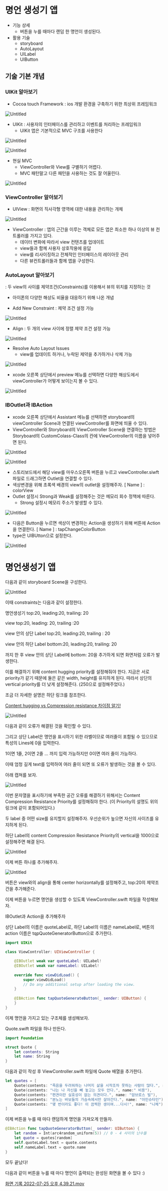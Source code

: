 # 명언 생성기 앱

- 기능 상세
    - 버튼을 누를 때마다 랜덤 한 명언이 생성된다.
- 활용 기술
    - storyboard
    - AutoLayout
    - UILabel
    - UIButton

## 기술 기본 개념

### UIKit 알아보기

- Cocoa touch Framework : ios 개발 환경을 구축하기 위한 최상위 프레임워크

![Untitled](%E1%84%86%E1%85%A7%E1%86%BC%E1%84%8B%E1%85%A5%E1%86%AB%20%E1%84%89%E1%85%A2%E1%86%BC%E1%84%89%E1%85%A5%E1%86%BC%E1%84%80%E1%85%B5%20%E1%84%8B%E1%85%A2%E1%86%B8%2007a34206e37749b88982f8c68d09b5ec/Untitled.png)

- UIKit : 사용자의 인터페이스를 관리하고 이벤트를 처리하는 프레임워크
    - UIKit 앱은 기본적으로 MVC 구조를 사용한다

![Untitled](%E1%84%86%E1%85%A7%E1%86%BC%E1%84%8B%E1%85%A5%E1%86%AB%20%E1%84%89%E1%85%A2%E1%86%BC%E1%84%89%E1%85%A5%E1%86%BC%E1%84%80%E1%85%B5%20%E1%84%8B%E1%85%A2%E1%86%B8%2007a34206e37749b88982f8c68d09b5ec/Untitled%201.png)

![Untitled](%E1%84%86%E1%85%A7%E1%86%BC%E1%84%8B%E1%85%A5%E1%86%AB%20%E1%84%89%E1%85%A2%E1%86%BC%E1%84%89%E1%85%A5%E1%86%BC%E1%84%80%E1%85%B5%20%E1%84%8B%E1%85%A2%E1%86%B8%2007a34206e37749b88982f8c68d09b5ec/Untitled%202.png)

- 현실 MVC
    - ViewController와 View를 구별하기 어렵다.
    - MVC 패턴말고 다른 패턴을 사용하는 것도 잘 어울린다.

![Untitled](%E1%84%86%E1%85%A7%E1%86%BC%E1%84%8B%E1%85%A5%E1%86%AB%20%E1%84%89%E1%85%A2%E1%86%BC%E1%84%89%E1%85%A5%E1%86%BC%E1%84%80%E1%85%B5%20%E1%84%8B%E1%85%A2%E1%86%B8%2007a34206e37749b88982f8c68d09b5ec/Untitled%203.png)

### ViewController 알아보기

- UIView : 화면의 직사각형 영역에 대한 내용을 관리하는 개체

![Untitled](%E1%84%86%E1%85%A7%E1%86%BC%E1%84%8B%E1%85%A5%E1%86%AB%20%E1%84%89%E1%85%A2%E1%86%BC%E1%84%89%E1%85%A5%E1%86%BC%E1%84%80%E1%85%B5%20%E1%84%8B%E1%85%A2%E1%86%B8%2007a34206e37749b88982f8c68d09b5ec/Untitled%204.png)

- ViewController : 앱의 근간을 이루는 객체로 모든 앱은 최소한 하나 이상의 뷰 컨트롤러를 가지고 있다.
    - 데이터 변화에 따라서 view 컨텐츠를 업데이트
    - view들과 함께 사용자 상호작용에 응답
    - view를 리사이징하고 전체적인 인터페이스의 레이아웃 관리
    - 다른 뷰컨트롤러들과 함께 앱을 구성한다.

### AutoLayout 알아보기

: 두 view의 사이를 제약조건(Constraints)를 이용해서 뷰의 위치를 지정하는 것

- 아이폰의 다양한 해상도 비율을 대응하기 위해 나온 개념

- Add New Constraint : 제약 조건 설정 가능

![Untitled](%E1%84%86%E1%85%A7%E1%86%BC%E1%84%8B%E1%85%A5%E1%86%AB%20%E1%84%89%E1%85%A2%E1%86%BC%E1%84%89%E1%85%A5%E1%86%BC%E1%84%80%E1%85%B5%20%E1%84%8B%E1%85%A2%E1%86%B8%2007a34206e37749b88982f8c68d09b5ec/Untitled%205.png)

- Align : 두 개의 view 사이에 정렬 제약 조건 설정 가능

![Untitled](%E1%84%86%E1%85%A7%E1%86%BC%E1%84%8B%E1%85%A5%E1%86%AB%20%E1%84%89%E1%85%A2%E1%86%BC%E1%84%89%E1%85%A5%E1%86%BC%E1%84%80%E1%85%B5%20%E1%84%8B%E1%85%A2%E1%86%B8%2007a34206e37749b88982f8c68d09b5ec/Untitled%206.png)

- Resolve Auto Layout Issues
    - view를 업데이트 하거나, 누락된 제약을 추가하거나 삭제 가능

![Untitled](%E1%84%86%E1%85%A7%E1%86%BC%E1%84%8B%E1%85%A5%E1%86%AB%20%E1%84%89%E1%85%A2%E1%86%BC%E1%84%89%E1%85%A5%E1%86%BC%E1%84%80%E1%85%B5%20%E1%84%8B%E1%85%A2%E1%86%B8%2007a34206e37749b88982f8c68d09b5ec/Untitled%207.png)

- xcode 오른쪽 상단에서 preview 메뉴를 선택하면 다양한 해상도에서 viewController가 어떻게 보이는지 볼 수 있다.

![Untitled](%E1%84%86%E1%85%A7%E1%86%BC%E1%84%8B%E1%85%A5%E1%86%AB%20%E1%84%89%E1%85%A2%E1%86%BC%E1%84%89%E1%85%A5%E1%86%BC%E1%84%80%E1%85%B5%20%E1%84%8B%E1%85%A2%E1%86%B8%2007a34206e37749b88982f8c68d09b5ec/Untitled%208.png)

### IBOutlet과 IBAction

- xcode 오른쪽 상단에서 Assistant 메뉴를 선택하면 storyboard의 viewController Scene과 연결된 viewController를 화면에 띄울 수 있다.
- ViewController와 Storyboard의 ViewController Scene을 연결하는 방법은 Storyboard의 CustomColass-Class의 칸에 ViewController의 이름을 넣어주면 된다.

![Untitled](%E1%84%86%E1%85%A7%E1%86%BC%E1%84%8B%E1%85%A5%E1%86%AB%20%E1%84%89%E1%85%A2%E1%86%BC%E1%84%89%E1%85%A5%E1%86%BC%E1%84%80%E1%85%B5%20%E1%84%8B%E1%85%A2%E1%86%B8%2007a34206e37749b88982f8c68d09b5ec/Untitled%209.png)

![Untitled](%E1%84%86%E1%85%A7%E1%86%BC%E1%84%8B%E1%85%A5%E1%86%AB%20%E1%84%89%E1%85%A2%E1%86%BC%E1%84%89%E1%85%A5%E1%86%BC%E1%84%80%E1%85%B5%20%E1%84%8B%E1%85%A2%E1%86%B8%2007a34206e37749b88982f8c68d09b5ec/Untitled%2010.png)

- 스토리보드에서 해당 view를 마우스오른쪽 버튼을 누르고 viewController.siwft 파일로 드래그하면 Outlet을 연결할 수 있다.
- 색상변경을 위해 초록색 배경의 view의 outlet을 설정해주자. [ Name ] : colorView
- Outlet 설정시 Strong과 Weak를 설정해주는 것은 메모리 회수 정책에 따른다.
    - Strong 설정시 메모리 주소가 발생할 수 있다.

![Untitled](%E1%84%86%E1%85%A7%E1%86%BC%E1%84%8B%E1%85%A5%E1%86%AB%20%E1%84%89%E1%85%A2%E1%86%BC%E1%84%89%E1%85%A5%E1%86%BC%E1%84%80%E1%85%B5%20%E1%84%8B%E1%85%A2%E1%86%B8%2007a34206e37749b88982f8c68d09b5ec/Untitled%2011.png)

- 다음은 Button을 누르면 색상이 변경하는 Action을 생성하기 위해 버튼에 Action을 연결한다. [ Name ] : tapChangeColorButton
- type은 UIBUtton으로 설정한다.

![Untitled](%E1%84%86%E1%85%A7%E1%86%BC%E1%84%8B%E1%85%A5%E1%86%AB%20%E1%84%89%E1%85%A2%E1%86%BC%E1%84%89%E1%85%A5%E1%86%BC%E1%84%80%E1%85%B5%20%E1%84%8B%E1%85%A2%E1%86%B8%2007a34206e37749b88982f8c68d09b5ec/Untitled%2012.png)

 

# 명언생성기 앱

다음과 같이 storyboard Scene을 구성한다.

![Untitled](%E1%84%86%E1%85%A7%E1%86%BC%E1%84%8B%E1%85%A5%E1%86%AB%20%E1%84%89%E1%85%A2%E1%86%BC%E1%84%89%E1%85%A5%E1%86%BC%E1%84%80%E1%85%B5%20%E1%84%8B%E1%85%A2%E1%86%B8%2007a34206e37749b88982f8c68d09b5ec/Untitled%2013.png)

이때 constraints는 다음과 같이 설정한다.

명언생성기  top:20, leading:20, trailing: 20

view top:20, leading: 20, trailing :20

view 안의 상단 Label top:20, leading:20, trailing : 20

view 안의 하단 Label bottom:20, leading:20, trailing: 20

까지 한 후 view 안의 상단 Label에 bottom: 20을 추가하게 되면 화면처럼 오류가 발생한다.

이를 해결하기 위해 content hugging priority를 설정해줘야 한다. 지금은 서로 priority가 같기 때문에 둘은 같은 width, height를 유지하게 된다. 따라서 상단의 vertical priority를 더 낮게 설정해준다. (250으로 설정해주었다.)

조금 더 자세한 설명은 하단 링크를 참조한다.

[Content hugging vs Compression resistance 차이점 알기!](https://ontheswift.tistory.com/21)

 

![Untitled](%E1%84%86%E1%85%A7%E1%86%BC%E1%84%8B%E1%85%A5%E1%86%AB%20%E1%84%89%E1%85%A2%E1%86%BC%E1%84%89%E1%85%A5%E1%86%BC%E1%84%80%E1%85%B5%20%E1%84%8B%E1%85%A2%E1%86%B8%2007a34206e37749b88982f8c68d09b5ec/Untitled%2014.png)

다음과 같이 오류가 해결된 것을 확인할 수 있다.

그리고 상단 Label은 명언을 표시하기  위한 라벨이므로 여러줄이 포함될 수 있으므로 특성의 Lines에 0을 입력한다.

1이면 1줄, 2이면 2줄 … 까지 입력 가능하지만 0이면 여러 줄이 가능하다.

이때 엄청 길게 text를 입력하여 여러 줄이 되면 또 오류가 발생하는 것을 볼 수 있다.

아래 캡쳐를 보자.

![Untitled](%E1%84%86%E1%85%A7%E1%86%BC%E1%84%8B%E1%85%A5%E1%86%AB%20%E1%84%89%E1%85%A2%E1%86%BC%E1%84%89%E1%85%A5%E1%86%BC%E1%84%80%E1%85%B5%20%E1%84%8B%E1%85%A2%E1%86%B8%2007a34206e37749b88982f8c68d09b5ec/Untitled%2015.png)

이번 문자열을 표시하기에 부족한 공간 오류를 해결하기 위해서는 Content Compression Resistance Priority를 설정해줘야 한다. (이 Priority의 설명도 위의 링크에 같이 포함되어있다.)

두 label 중 어떤 size를 유지할지 설정해주자. 우선순위가 높으면 자신의 사이즈를 유지하게 된다.

하단 Label의 content Compression Resistance Priority의 vertical을 1000으로 설정해주면 해결 된다.

![Untitled](%E1%84%86%E1%85%A7%E1%86%BC%E1%84%8B%E1%85%A5%E1%86%AB%20%E1%84%89%E1%85%A2%E1%86%BC%E1%84%89%E1%85%A5%E1%86%BC%E1%84%80%E1%85%B5%20%E1%84%8B%E1%85%A2%E1%86%B8%2007a34206e37749b88982f8c68d09b5ec/Untitled%2016.png)

 이제 버튼 하나를 추가해주자.

![Untitled](%E1%84%86%E1%85%A7%E1%86%BC%E1%84%8B%E1%85%A5%E1%86%AB%20%E1%84%89%E1%85%A2%E1%86%BC%E1%84%89%E1%85%A5%E1%86%BC%E1%84%80%E1%85%B5%20%E1%84%8B%E1%85%A2%E1%86%B8%2007a34206e37749b88982f8c68d09b5ec/Untitled%2017.png)

버튼은 view와의 align을 통해 center horizontally를 설정해주고, top:20의 제약조건을 추가해준다.

이제 버튼을 누르면 명언을 생성할 수 있도록 ViewController.swift 파일을 작성해보자.

IBOutlet과 Action을 추가해주자

상단 Label의 이름은 quoteLabel로, 하단 Label의 이름은 nameLabel로, 버튼의 action 이름은 tqpQuoteGeneratorButton으로 추가한다.

```swift
import UIKit

class ViewController: UIViewController {

    @IBOutlet weak var quoteLabel: UILabel!
    @IBOutlet weak var nameLabel: UILabel!
    
    override func viewDidLoad() {
        super.viewDidLoad()
        // Do any additional setup after loading the view.
    }
    
    @IBAction func tapQuoteGenerateButton(_ sender: UIButton) {
    }
}
```

이제 명언을 가지고 있는 구조체를 생성해보자. 

Quote.swift 파일을 하나 만든다.

```swift
import Foundation

struct Quote {
    let contents: String
    let name: String
}
```

다음과 같이 작성 후 ViewController.swift 파일에 Quote 배열을 추가한다.

```swift
let quotes = [
	Quote(contents: "죽음을 두려워하는 나머지 삶을 시작조차 못하는 사람이 많다.", name: "벤다이크"),
	Quote(contents: "나는 나 자신을 빼 놓고는 모두 안다.", name:" 비용"),
	Quote(contents: "편견이란 실효성이 없는 의견이다.", name: "암브로스 빌"),
	Quote(contents: "분노는 바보들의 가슴속에서만 살아간다.", name: "아인슈타인"),
	Quote(contents: "몇 번이라도 좋다! 이 끔찍한 생이여...다시!", name: "니체")
]
```

이제 버튼을 누를 때 마다 랜덤하게 명언을 가져오게 만들자.

```swift
@IBAction func tapQuoteGeneratorButton(_ sender: UIButton) {
	let random = Int(arc4random_uniform(5)) // 0 - 4 사이의 난수들
	let quote = quotes[random]
	self.quoteLabel.text = quote.contents
	self.nameLabel.text = quote.name
}
```

모두 끝났다!

다음과 같이 버튼을 누를 때 마다 명언이 출력되는 완성된 화면을 볼 수 있다 :)

[화면 기록 2022-07-25 오후 4.39.21.mov](%E1%84%86%E1%85%A7%E1%86%BC%E1%84%8B%E1%85%A5%E1%86%AB%20%E1%84%89%E1%85%A2%E1%86%BC%E1%84%89%E1%85%A5%E1%86%BC%E1%84%80%E1%85%B5%20%E1%84%8B%E1%85%A2%E1%86%B8%2007a34206e37749b88982f8c68d09b5ec/%25E1%2584%2592%25E1%2585%25AA%25E1%2584%2586%25E1%2585%25A7%25E1%2586%25AB_%25E1%2584%2580%25E1%2585%25B5%25E1%2584%2585%25E1%2585%25A9%25E1%2586%25A8_2022-07-25_%25E1%2584%258B%25E1%2585%25A9%25E1%2584%2592%25E1%2585%25AE_4.39.21.mov)